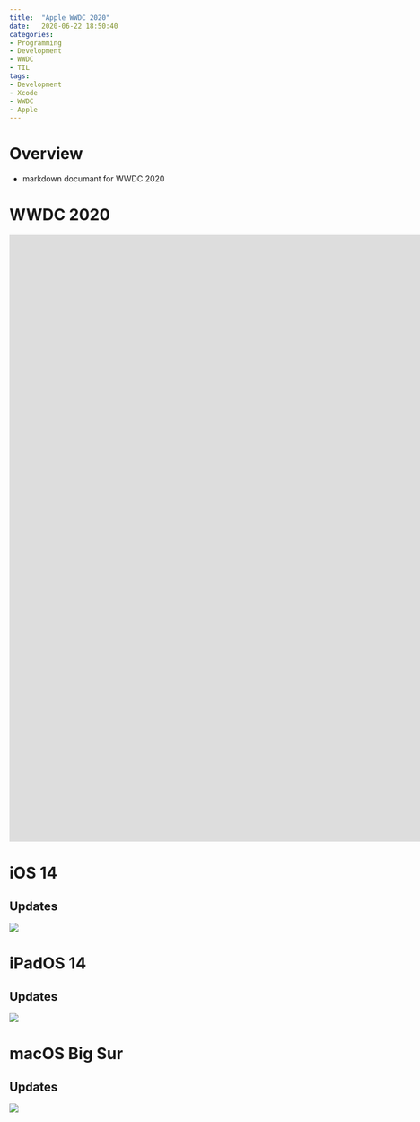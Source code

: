 ```yaml
---
title:  "Apple WWDC 2020"
date:   2020-06-22 18:50:40
categories:
- Programming
- Development
- WWDC
- TIL
tags:
- Development
- Xcode
- WWDC
- Apple
---
```

# Overview
* markdown documant for WWDC 2020

# WWDC 2020
<iframe width="1920" height="1080" src="https://www.youtube.com/embed/GEZhD3J89ZE" frameborder="0" allow="autoplay; encrypted-media" allowfullscreen></iframe>

# iOS 14
## Updates
<img src="https://i.imgur.com/HGwiuAV.jpg">

# iPadOS 14
## Updates
<img src="https://i.imgur.com/lPOw7x3.jpg">

# macOS Big Sur
## Updates
<img src="https://i.imgur.com/1jbMjHy.jpg">
